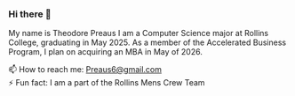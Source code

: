 ### Hi there 👋

My name is Theodore Preaus I am a Computer Science major at Rollins College, graduating in May 2025. As a member of the Accelerated Business Program, I plan on acquiring an MBA in May of 2026.

📫 How to reach me: Preaus6@gmail.com
<br> ⚡ Fun fact: I am a part of the Rollins Mens Crew Team

<!--
**Tpreaus/Tpreaus** is a ✨ _special_ ✨ repository because its `README.md` (this file) appears on your GitHub profile.

Here are some ideas to get you started:

- 🔭 I’m currently working on ...
- 🌱 I’m currently learning ...
- 👯 I’m looking to collaborate on ...
- 🤔 I’m looking for help with ...
- 💬 Ask me about ...
- 📫 How to reach me: ...
- 😄 Pronouns: ...
- ⚡ Fun fact: ...
-->
